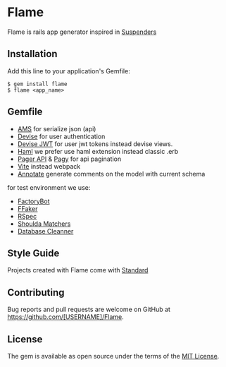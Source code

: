 # Flame

Flame is rails app generator inspired in [Suspenders](https://github.com/thoughtbot/suspenders)

## Installation

Add this line to your application's Gemfile:


    $ gem install flame
    $ flame <app_name>

## Gemfile

* [AMS](https://github.com/rails-api/active_model_serializers) for serialize json (api)
* [Devise](https://github.com/heartcombo/devise) for user authentication
* [Devise JWT](https://github.com/waiting-for-dev/devise-jwt) for user jwt tokens instead devise views.
* [Haml](https://github.com/haml/haml) we prefer use haml extension instead classic .erb
* [Pager API](https://github.com/IcaliaLabs/pager-api) & [Pagy](https://github.com/ddnexus/pagy) for api pagination
* [Vite](https://github.com/ElMassimo/vite_ruby) instead webpack
* [Annotate](https://github.com/ctran/annotate_models) generate comments on the model with current schema


for test environment we use:
* [FactoryBot](https://github.com/thoughtbot/factory_bot)
* [FFaker](https://github.com/ffaker/ffaker)
* [RSpec](https://github.com/rspec/rspec-rails)
* [Shoulda Matchers](https://github.com/thoughtbot/shoulda-matchers)
* [Database Cleanner](https://github.com/DatabaseCleaner/database_cleaner)


## Style Guide

Projects created with Flame come with  [Standard](https://github.com/standardrb/standard)

## Contributing

Bug reports and pull requests are welcome on GitHub at https://github.com/[USERNAME]/Flame.


## License

The gem is available as open source under the terms of the [MIT License](https://opensource.org/licenses/MIT).

